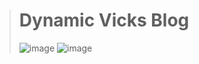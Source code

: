 ># Dynamic Vicks Blog
>![image](https://github.com/user-attachments/assets/ca804fc7-68bc-4ae4-9c08-83bdb80d896b)
>![image](https://github.com/user-attachments/assets/c6e8f3be-09cb-4758-91ee-59d0ff1b53ca)
